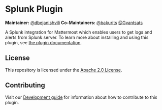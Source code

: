 # Splunk Plugin 
**Maintainer:** [@dbejanishvili](https://github.com/dbejanishvili)
**Co-Maintainers:** [@bakurits](https://github.com/bakurits) [@Gvantsats](https://github.com/Gvantsats)

A Splunk integration for Mattermost which enables users to get logs and alerts from Splunk server. To learn more about installing and using this plugin, see [the plugin documentation](https://mattermost.gitbook.io/splunk-plugin/).

## License

This repository is licensed under the [Apache 2.0 License](https://github.com/mattermost/mattermost-plugin-splunk/blob/master/LICENSE).

## Contributing

Visit our [Development guide](https://mattermost.gitbook.io/splunk-plugin/development/development) for information about how to contribute to this plugin.
